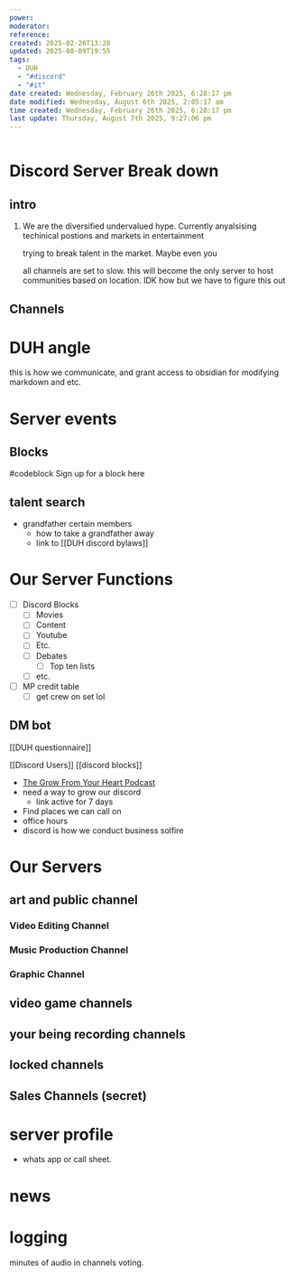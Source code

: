 ```yaml
---
power: 
moderator: 
reference: 
created: 2025-02-26T13:28
updated: 2025-08-09T19:55
tags:
  - DUH
  - "#discord"
  - "#it"
date created: Wednesday, February 26th 2025, 6:28:17 pm
date modified: Wednesday, August 6th 2025, 2:05:17 am
time created: Wednesday, February 26th 2025, 6:28:17 pm
last update: Thursday, August 7th 2025, 9:27:06 pm
---
```


```table-of-contents
```

# Discord Server Break down
## intro
1. We are the diversified undervalued hype. Currently anyalsising techinical postions and markets in entertainment
    
    
    trying to break talent in the market. Maybe even you
    

    all channels are set to slow.
    this will become the only server to host communities based on location. IDK how but we have to figure this out


## Channels
# DUH angle
this is how we communicate, and grant access to obsidian for modifying markdown and etc.

# Server events
## Blocks
#codeblock Sign up for a block here


## talent search
- grandfather certain members
	- how to take a grandfather away
	- link to [[DUH discord bylaws]]



# Our Server Functions

- [ ] Discord Blocks
	- [ ] Movies
	- [ ] Content
	- [ ] Youtube
	- [ ] Etc.
	- [ ] Debates
		- [ ] Top ten lists
	- [ ] etc.
- [ ] MP credit table
	- [ ] get crew on set lol

## DM bot
[[DUH questionnaire]]


[[Discord Users]]
[[discord blocks]]
* [The Grow From Your Heart Podcast](https://www.youtube.com/@TheGrowFromYourHeartPodcast)
* need a way to grow our discord
	* link active for 7 days
* Find places we can call on
* office hours
* discord is how we conduct business
solfire


# Our Servers
## art and public channel
### Video Editing Channel

### Music Production Channel
### Graphic Channel

### 
## video game channels
## your being recording channels
## locked channels

## Sales Channels (secret)


# server profile
- whats app or call sheet.
# news

# logging
minutes of audio in channels
voting.